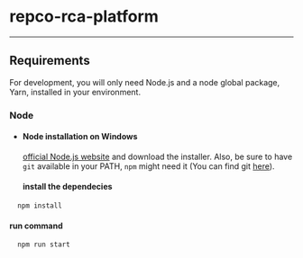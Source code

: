 # repco-rca-platform



---
## Requirements

For development, you will only need Node.js and a node global package, Yarn, installed in your environment.

### Node
- #### Node installation on Windows

  [official Node.js website](https://nodejs.org/) and download the installer.
  Also, be sure to have `git` available in your PATH, `npm` might need it (You can find git [here](https://git-scm.com/)).


  #### install the dependecies
```
  npm install 
```

  #### run command
```
  npm run start 
```




